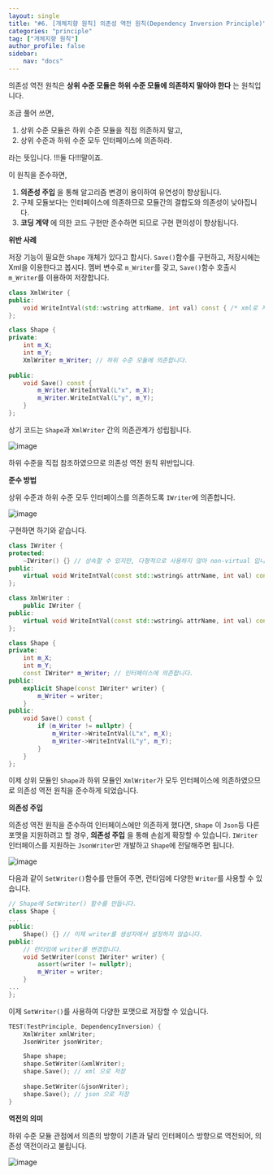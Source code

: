 ```yaml
---
layout: single
title: "#6. [개체지향 원칙] 의존성 역전 원칙(Dependency Inversion Principle)"
categories: "principle"
tag: ["개체지향 원칙"]
author_profile: false
sidebar: 
    nav: "docs"
---
```


의존성 역전 원칙은 **상위 수준 모듈은 하위 수준 모듈에 의존하지 말아야 한다** 는 원칙입니다.

조금 풀어 쓰면,

1. 상위 수준 모듈은 하위 수준 모듈을 직접 의존하지 말고,
2. 상위 수준과 하위 수준 모두 인터페이스에 의존하라.

라는 뜻입니다. !!!둘 다!!!말이죠.

이 원칙을 준수하면,

1. **의존성 주입** 을 통해 알고리즘 변경이 용이하여 유연성이 향상됩니다.
2. 구체 모듈보다는 인터페이스에 의존하므로 모듈간의 결합도와 의존성이 낮아집니다.
3. **코딩 계약** 에 의한 코드 구현만 준수하면 되므로 구현 편의성이 향상됩니다.

**위반 사례**

저장 기능이 필요한 `Shape` 개체가 있다고 합시다. `Save()`함수를 구현하고, 저장시에는 Xml을 이용한다고 봅시다. 멤버 변수로 `m_Writer`를 갖고, `Save()`함수 호출시 `m_Writer`를 이용하여 저장합니다.

```cpp
class XmlWriter {
public:
    void WriteIntVal(std::wstring attrName, int val) const { /* xml로 저장합니다 */ }
};

class Shape {
private:
    int m_X;
    int m_Y;
    XmlWriter m_Writer; // 하위 수준 모듈에 의존합니다.
    
public:
    void Save() const {
        m_Writer.WriteIntVal(L"x", m_X);
        m_Writer.WriteIntVal(L"y", m_Y);
    }
};
```

상기 코드는 `Shape`과 `XmlWriter` 간의 의존관계가 성립됩니다.

![image](https://github.com/tango1202/tango1202.github.io/assets/133472501/c539828b-23c3-418e-85a5-1cb0a73b2eca)

하위 수준을 직접 참조하였으므로 의존성 역전 원칙 위반입니다.

**준수 방법**

상위 수준과 하위 수준 모두 인터페이스를 의존하도록 `IWriter`에 의존합니다.

![image](https://github.com/tango1202/tango1202.github.io/assets/133472501/59be2919-7af3-43e8-bf49-53da663d6495)

구현하면 하기와 같습니다.

```cpp
class IWriter {
protected:
    ~IWriter() {} // 상속할 수 있지만, 다형적으로 사용하지 않아 non-virtual 입니다.
public:
    virtual void WriteIntVal(const std::wstring& attrName, int val) const = 0;
};

class XmlWriter : 
    public IWriter {
public:
    virtual void WriteIntVal(const std::wstring& attrName, int val) const override { /* xml로 저장합니다 */ }
};

class Shape {
private:
    int m_X;
    int m_Y;
    const IWriter* m_Writer; // 인터페이스에 의존합니다.
public:
    explicit Shape(const IWriter* writer) {
        m_Writer = writer;
    }
public:
    void Save() const {
        if (m_Writer != nullptr) {
            m_Writer->WriteIntVal(L"x", m_X);
            m_Writer->WriteIntVal(L"y", m_Y);
        }
    }
};
```

이제 상위 모듈인 `Shape`과 하위 모듈인 `XmlWriter`가 모두 인터페이스에 의존하였으므로 의존성 역전 원칙을 준수하게 되었습니다.

**의존성 주입**

의존성 역전 원칙을 준수하여 인터페이스에만 의존하게 했다면, `Shape` 이 `Json`등 다른 포맷을 지원하려고 할 경우, **의존성 주입** 을 통해 손쉽게 확장할 수 있습니다. `IWriter` 인터페이스를 지원하는 `JsonWriter`만 개발하고 `Shape`에 전달해주면 됩니다.

![image](https://github.com/tango1202/tango1202.github.io/assets/133472501/44a48e9b-044a-46fd-9b86-10528b9488c1)

다음과 같이 `SetWriter()`함수를 만들어 주면, 런타임에 다양한 `Writer`를 사용할 수 있습니다.

```cpp
// Shape에 SetWriter() 함수를 만듭니다.
class Shape {
...
public: 
    Shape() {} // 이제 writer를 생성자에서 설정하지 않습니다.
public:
    // 런타임에 writer를 변경합니다.
    void SetWriter(const IWriter* writer) {
        assert(writer != nullptr);
        m_Writer = writer;  
    }
...
};
```

이제 `SetWriter()`를 사용하여 다양한 포맷으로 저장할 수 있습니다.

```cpp
TEST(TestPrinciple, DependencyInversion) {
    XmlWriter xmlWriter;
    JsonWriter jsonWriter;

    Shape shape;
    shape.SetWriter(&xmlWriter);
    shape.Save(); // xml 으로 저장
    
    shape.SetWriter(&jsonWriter);
    shape.Save(); // json 으로 저장
}
```

**역전의 의미**

하위 수준 모듈 관점에서 의존의 방향이 기존과 달리 인터페이스 방향으로 역전되어, 의존성 역전이라고 불립니다.

![image](https://github.com/tango1202/tango1202.github.io/assets/133472501/3ef80573-48b5-47d3-8110-573895b4d51f)







